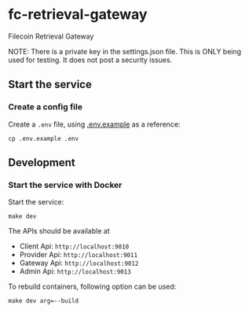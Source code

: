 # fc-retrieval-gateway

Filecoin Retrieval Gateway

NOTE: There is a private key in the settings.json file. This is ONLY being used for testing. It does not post a security issues.

## Start the service

### Create a config file

Create a `.env` file, using [.env.example](./.env.example) as a reference:

```
cp .env.example .env
```

## Development

### Start the service with Docker

Start the service:

```
make dev
```

The APIs should be available at

- Client Api: `http://localhost:9010`
- Provider Api: `http://localhost:9011`
- Gateway Api: `http://localhost:9012`
- Admin Api: `http://localhost:9013`

To rebuild containers, following option can be used:

```
make dev arg=--build
```
